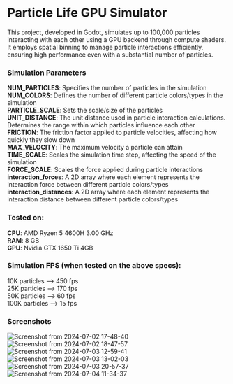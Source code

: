 # Particle Life GPU Simulator

This project, developed in Godot, simulates up to 100,000 particles interacting with each other using a GPU backend through compute shaders. It employs spatial binning to manage particle interactions efficiently, ensuring high performance even with a substantial number of particles.  

### Simulation Parameters  
**NUM_PARTICLES**: Specifies the number of particles in the simulation  
**NUM_COLORS**: Defines the number of different particle colors/types in the simulation  
**PARTICLE_SCALE**: Sets the scale/size of the particles  
**UNIT_DISTANCE**: The unit distance used in particle interaction calculations. Determines the range within which particles influence each other  
**FRICTION**: The friction factor applied to particle velocities, affecting how quickly they slow down  
**MAX_VELOCITY**: The maximum velocity a particle can attain  
**TIME_SCALE**: Scales the simulation time step, affecting the speed of the simulation  
**FORCE_SCALE**: Scales the force applied during particle interactions  
**interaction_forces**: A 2D array where each element represents the interaction force between different particle colors/types   
**interaction_distances**: A 2D array where each element represents the interaction distance between different particle colors/types  

### Tested on:  
**CPU**: AMD Ryzen 5 4600H 3.00 GHz  
**RAM**: 8 GB  
**GPU**: Nvidia GTX 1650 Ti 4GB  

### Simulation FPS (when tested on the above specs):  
10K particles --> 450 fps  
25K particles --> 170 fps  
50K particles --> 60 fps  
100K particles --> 15 fps  

### Screenshots

![Screenshot from 2024-07-02 17-48-40](https://github.com/Subash-A-A/particle-life-gpu/assets/83503341/a88aa28a-acac-448b-bd63-a746b547de90)
![Screenshot from 2024-07-02 18-47-57](https://github.com/Subash-A-A/particle-life-gpu/assets/83503341/876c213b-85c6-4155-a2f2-5b03e1ad5fd0)
![Screenshot from 2024-07-03 12-59-41](https://github.com/Subash-A-A/particle-life-gpu/assets/83503341/fdb51b9d-3a9c-438c-9e91-eaab4e609525)
![Screenshot from 2024-07-03 13-02-03](https://github.com/Subash-A-A/particle-life-gpu/assets/83503341/3373e851-00b7-4d10-a3b0-7a7193ce1d88)
![Screenshot from 2024-07-03 20-57-37](https://github.com/Subash-A-A/particle-life-gpu/assets/83503341/0a510534-73cc-41a7-a7d6-abb988d908a8)
![Screenshot from 2024-07-04 11-34-37](https://github.com/Subash-A-A/particle-life-gpu/assets/83503341/248beded-4706-48a9-9eef-077a506d9f32)
